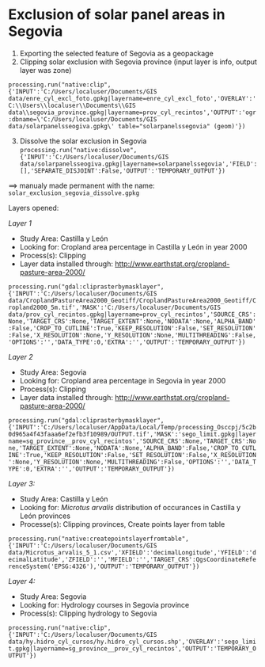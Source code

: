 # Exclusion of solar panel areas in Segovia
1. Exporting the selected feature of Segovia as a geopackage
2. Clipping solar exclusion with Segovia province (input layer is info, output layer was zone)

```processing.run("native:clip", {'INPUT':'C:/Users/localuser/Documents/GIS data/enre_cyl_excl_foto.gpkg|layername=enre_cyl_excl_foto','OVERLAY':'C:\\Users\\localuser\\Documents\\GIS data\\segovia_province.gpkg|layername=prov_cyl_recintos','OUTPUT':'ogr:dbname=\'C:/Users/localuser/Documents/GIS data/solarpanelsseogiva.gpkg\' table="solarpanelssegovia" (geom)'})```

3. Dissolve the solar exclusion in Segovia
```processing.run("native:dissolve", {'INPUT':'C:/Users/localuser/Documents/GIS data/solarpanelsseogiva.gpkg|layername=solarpanelssegovia','FIELD':[],'SEPARATE_DISJOINT':False,'OUTPUT':'TEMPORARY_OUTPUT'})```

==> manualy made permanent with the name: `solar_exclusion_segovia_dissolve.gpkg`

Layers opened:

*Layer 1*
- Study Area: Castilla y León
- Looking for: Cropland area percentage in Castilla y León in year 2000
- Process(s): Clipping
- Layer data installed through: http://www.earthstat.org/cropland-pasture-area-2000/ 

```processing.run("gdal:cliprasterbymasklayer", {'INPUT':'C:/Users/localuser/Documents/GIS data/CroplandPastureArea2000_Geotiff/CroplandPastureArea2000_Geotiff/Cropland2000_5m.tif','MASK':'C:/Users/localuser/Documents/GIS data/prov_cyl_recintos.gpkg|layername=prov_cyl_recintos','SOURCE_CRS':None,'TARGET_CRS':None,'TARGET_EXTENT':None,'NODATA':None,'ALPHA_BAND':False,'CROP_TO_CUTLINE':True,'KEEP_RESOLUTION':False,'SET_RESOLUTION':False,'X_RESOLUTION':None,'Y_RESOLUTION':None,'MULTITHREADING':False,'OPTIONS':'','DATA_TYPE':0,'EXTRA':'','OUTPUT':'TEMPORARY_OUTPUT'})```


*Layer 2* 
- Study Area: Segovia
- Looking for: Cropland area percentage in Segovia in year 2000
- Process(s): Clipping
- Layer data installed through: http://www.earthstat.org/cropland-pasture-area-2000/


 ```processing.run("gdal:cliprasterbymasklayer", {'INPUT':'C:/Users/localuser/AppData/Local/Temp/processing_Osccpj/5c2b0d965a4f43faaa6ef2efb3f10989/OUTPUT.tif','MASK':'sego_limit.gpkg|layername=sg_province__prov_cyl_recintos','SOURCE_CRS':None,'TARGET_CRS':None,'TARGET_EXTENT':None,'NODATA':None,'ALPHA_BAND':False,'CROP_TO_CUTLINE':True,'KEEP_RESOLUTION':False,'SET_RESOLUTION':False,'X_RESOLUTION':None,'Y_RESOLUTION':None,'MULTITHREADING':False,'OPTIONS':'','DATA_TYPE':0,'EXTRA':'','OUTPUT':'TEMPORARY_OUTPUT'})```



*Layer 3:*
- Study Area: Castilla y León
- Looking for: _Microtus arvalis_ distribution of occurances in Castilla y León provinces
- Processe(s): Clipping provinces, Create points layer from table

```processing.run("native:createpointslayerfromtable", {'INPUT':'C:/Users/localuser/Documents/GIS data/Microtus_arvalis_5_1.csv','XFIELD':'decimalLongitude','YFIELD':'decimalLatitude','ZFIELD':'','MFIELD':'','TARGET_CRS':QgsCoordinateReferenceSystem('EPSG:4326'),'OUTPUT':'TEMPORARY_OUTPUT'})```


*Layer 4:*
- Study Area: Segovia
- Looking for: Hydrology courses in Segovia province
- Process(s): Clipping hydrology to Segovia


```processing.run("native:clip", {'INPUT':'C:/Users/localuser/Documents/GIS data/hy.hidro_cyl_cursos/hy.hidro_cyl_cursos.shp','OVERLAY':'sego_limit.gpkg|layername=sg_province__prov_cyl_recintos','OUTPUT':'TEMPORARY_OUTPUT'})```


